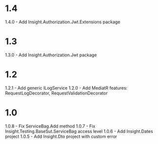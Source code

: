 # 1.4
1.4.0 - Add Insight.Authorization.Jwt.Extensions package

# 1.3
1.3.0 - Add Insight.Authorization.Jwt package

# 1.2

1.2.1 - Add generic ILogService 
1.2.0 - Add MediatR features: RequestLogDecorator, RequestValidationDecorator

# 1.0

1.0.8 - Fix ServiceBag.Add method
1.0.7 - Fix Insight.Testing.BaseSut.ServiceBag access level
1.0.6 - Add Insight.Dates project
1.0.5 - Add Insight.Dto project with custom error
